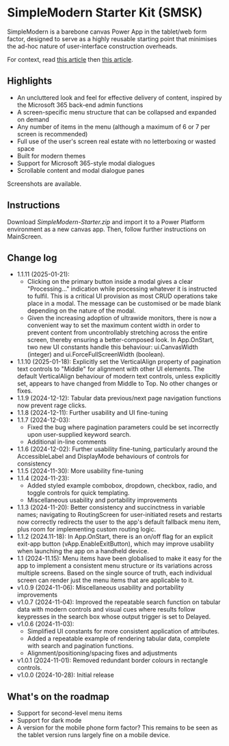 # SimpleModern Starter Kit (SMSK)

SimpleModern is a barebone canvas Power App in the tablet/web form factor, designed to serve as a highly reusable starting point that minimises the ad-hoc nature of user-interface construction overheads.

For context, read [this article](https://jkflipflop.medium.com/2a474ffefb11) then [this article](https://jkflipflop.medium.com/05b15ac5c225).

## Highlights

+ An uncluttered look and feel for effective delivery of content, inspired by the Microsoft 365 back-end admin functions
+ A screen-specific menu structure that can be collapsed and expanded on demand
+ Any number of items in the menu (although a maximum of 6 or 7 per screen is recommended)
+ Full use of the user's screen real estate with no letterboxing or wasted space
+ Built for modern themes
+ Support for Microsoft 365-style modal dialogues
+ Scrollable content and modal dialogue panes

Screenshots are available.

## Instructions

Download *SimpleModern-Starter.zip* and import it to a Power Platform environment as a new canvas app. Then, follow further instructions on MainScreen.

## Change log

+ 1.1.11 (2025-01-21):
  + Clicking on the primary button inside a modal gives a clear "Processing..." indication while processing whatever it is instructed to fulfil. This is a critical UI provision as most CRUD operations take place in a modal. The message can be customised or be made blank depending on the nature of the modal.
  + Given the increasing adoption of ultrawide monitors, there is now a convenient way to set the maximum content width in order to prevent content from uncontrollably stretching across the entire screen, thereby ensuring a better-composed look. In App.OnStart, two new UI constants handle this behaviour: ui.CanvasWidth (integer) and ui.ForceFullScreenWidth (boolean).
+ 1.1.10 (2025-01-18): Explicitly set the VerticalAlign property of pagination text controls to "Middle" for alignment with other UI elements. The default VerticalAlign behaviour of modern text controls, unless explicitly set, appears to have changed from Middle to Top. No other changes or fixes.
+ 1.1.9 (2024-12-12): Tabular data previous/next page navigation functions now prevent rage clicks.
+ 1.1.8 (2024-12-11): Further usability and UI fine-tuning
+ 1.1.7 (2024-12-03):
  + Fixed the bug where pagination parameters could be set incorrectly upon user-supplied keyword search.
  + Additional in-line comments
+ 1.1.6 (2024-12-02): Further usability fine-tuning, particularly around the AccessibleLabel and DisplayMode behaviours of controls for consistency
+ 1.1.5 (2024-11-30): More usability fine-tuning
+ 1.1.4 (2024-11-23):
  + Added styled example combobox, dropdown, checkbox, radio, and toggle controls for quick templating.
  + Miscellaneous usability and portability improvements
+ 1.1.3 (2024-11-20): Better consistency and succinctness in variable names; navigating to RoutingScreen for user-initiated resets and restarts now correctly redirects the user to the app's default fallback menu item, plus room for implementing custom routing logic.
+ 1.1.2 (2024.11-18): In App.OnStart, there is an on/off flag for an explicit exit-app button (vApp.EnableExitButton), which may improve usability when launching the app on a handheld device.
+ 1.1 (2024-11.15): Menu items have been globalised to make it easy for the app to implement a consistent menu structure or its variations across multiple screens. Based on the single source of truth, each individual screen can render just the menu items that are applicable to it.
+ v1.0.9 (2024-11-06): Miscellaneous usability and portability improvements
+ v1.0.7 (2024-11-04): Improved the repeatable search function on tabular data with modern controls and visual cues where results follow keypresses in the search box whose output trigger is set to Delayed.
+ v1.0.6 (2024-11-03):
  + Simplified UI constants for more consistent application of attributes.
  + Added a repeatable example of rendering tabular data, complete with search and pagination functions.
  + Alignment/positioning/spacing fixes and adjustments
+ v1.0.1 (2024-11-01): Removed redundant border colours in rectangle controls.
+ v1.0.0 (2024-10-28): Initial release

## What's on the roadmap

+ Support for second-level menu items
+ Support for dark mode
+ A version for the mobile phone form factor? This remains to be seen as the tablet version runs largely fine on a mobile device.
